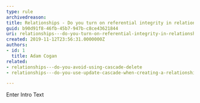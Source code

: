 ```yaml
---
type: rule
archivedreason: 
title: Relationships - Do you turn on referential integrity in relationships?
guid: b90d91f8-46fb-45b7-947b-c8ce43621844
uri: relationships---do-you-turn-on-referential-integrity-in-relationships
created: 2019-11-12T23:56:31.0000000Z
authors:
- id: 1
  title: Adam Cogan
related:
- relationships---do-you-avoid-using-cascade-delete
- relationships---do-you-use-update-cascade-when-creating-a-relationship

---
```



Enter Intro Text
<br><excerpt class='endintro'></excerpt><br>




